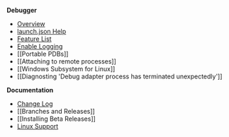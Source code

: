 **Debugger**

* [Overview](https://github.com/OmniSharp/omnisharp-vscode/blob/master/debugger.md)
* [launch.json Help](https://github.com/OmniSharp/omnisharp-vscode/blob/master/debugger-launchjson.md)
* [Feature List](https://github.com/OmniSharp/omnisharp-vscode/wiki/.NET-Core-debugging-feature-list)
* [Enable Logging](https://github.com/OmniSharp/omnisharp-vscode/wiki/Enabling-C%23-debugger-logging)
* [[Portable PDBs]]
* [[Attaching to remote processes]]
* [[Windows Subsystem for Linux]]
* [[Diagnosting 'Debug adapter process has terminated unexpectedly']]

**Documentation**

* [Change Log](https://github.com/OmniSharp/omnisharp-vscode/blob/master/CHANGELOG.md)
* [[Branches and Releases]]
* [[Installing Beta Releases]]
* [Linux Support](https://github.com/OmniSharp/omnisharp-vscode/wiki/C%23-Extension-support-for-new-Linux-Distros-with-.NET-Core)
